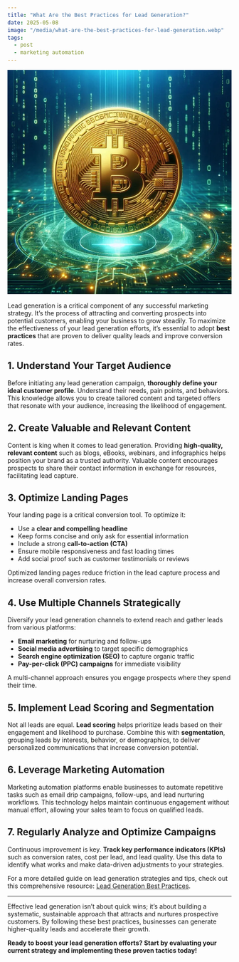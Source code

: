 ```yaml
---
title: "What Are the Best Practices for Lead Generation?"
date: 2025-05-08
image: "/media/what-are-the-best-practices-for-lead-generation.webp"
tags:
  - post
  - marketing automation
---
```


![What Are the Best Practices for Lead Generation?](/media/what-are-the-best-practices-for-lead-generation.webp)

Lead generation is a critical component of any successful marketing strategy. It’s the process of attracting and converting prospects into potential customers, enabling your business to grow steadily. To maximize the effectiveness of your lead generation efforts, it’s essential to adopt **best practices** that are proven to deliver quality leads and improve conversion rates.

## 1. Understand Your Target Audience

Before initiating any lead generation campaign, **thoroughly define your ideal customer profile**. Understand their needs, pain points, and behaviors. This knowledge allows you to create tailored content and targeted offers that resonate with your audience, increasing the likelihood of engagement.

## 2. Create Valuable and Relevant Content

Content is king when it comes to lead generation. Providing **high-quality, relevant content** such as blogs, eBooks, webinars, and infographics helps position your brand as a trusted authority. Valuable content encourages prospects to share their contact information in exchange for resources, facilitating lead capture.

## 3. Optimize Landing Pages

Your landing page is a critical conversion tool. To optimize it:

- Use a **clear and compelling headline**
- Keep forms concise and only ask for essential information
- Include a strong **call-to-action (CTA)**
- Ensure mobile responsiveness and fast loading times
- Add social proof such as customer testimonials or reviews

Optimized landing pages reduce friction in the lead capture process and increase overall conversion rates.

## 4. Use Multiple Channels Strategically

Diversify your lead generation channels to extend reach and gather leads from various platforms:

- **Email marketing** for nurturing and follow-ups
- **Social media advertising** to target specific demographics
- **Search engine optimization (SEO)** to capture organic traffic
- **Pay-per-click (PPC) campaigns** for immediate visibility

A multi-channel approach ensures you engage prospects where they spend their time.

## 5. Implement Lead Scoring and Segmentation

Not all leads are equal. **Lead scoring** helps prioritize leads based on their engagement and likelihood to purchase. Combine this with **segmentation**, grouping leads by interests, behavior, or demographics, to deliver personalized communications that increase conversion potential.

## 6. Leverage Marketing Automation

Marketing automation platforms enable businesses to automate repetitive tasks such as email drip campaigns, follow-ups, and lead nurturing workflows. This technology helps maintain continuous engagement without manual effort, allowing your sales team to focus on qualified leads.

## 7. Regularly Analyze and Optimize Campaigns

Continuous improvement is key. **Track key performance indicators (KPIs)** such as conversion rates, cost per lead, and lead quality. Use this data to identify what works and make data-driven adjustments to your strategies.

For a more detailed guide on lead generation strategies and tips, check out this comprehensive resource: [Lead Generation Best Practices](https://leadcraftr.com/posts/lead-generation/).

---

Effective lead generation isn’t about quick wins; it’s about building a systematic, sustainable approach that attracts and nurtures prospective customers. By following these best practices, businesses can generate higher-quality leads and accelerate their growth.

**Ready to boost your lead generation efforts? Start by evaluating your current strategy and implementing these proven tactics today!**
